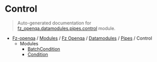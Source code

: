 # Control

> Auto-generated documentation for [fz_openqa.datamodules.pipes.control](blob/master/fz_openqa/datamodules/pipes/control/__init__.py) module.

- [Fz-openqa](../../../../README.md#fz-openqa-index) / [Modules](../../../../MODULES.md#fz-openqa-modules) / [Fz Openqa](../../../index.md#fz-openqa) / [Datamodules](../../index.md#datamodules) / [Pipes](../index.md#pipes) / Control
    - Modules
        - [BatchCondition](batch_condition.md#batchcondition)
        - [Condition](condition.md#condition)
